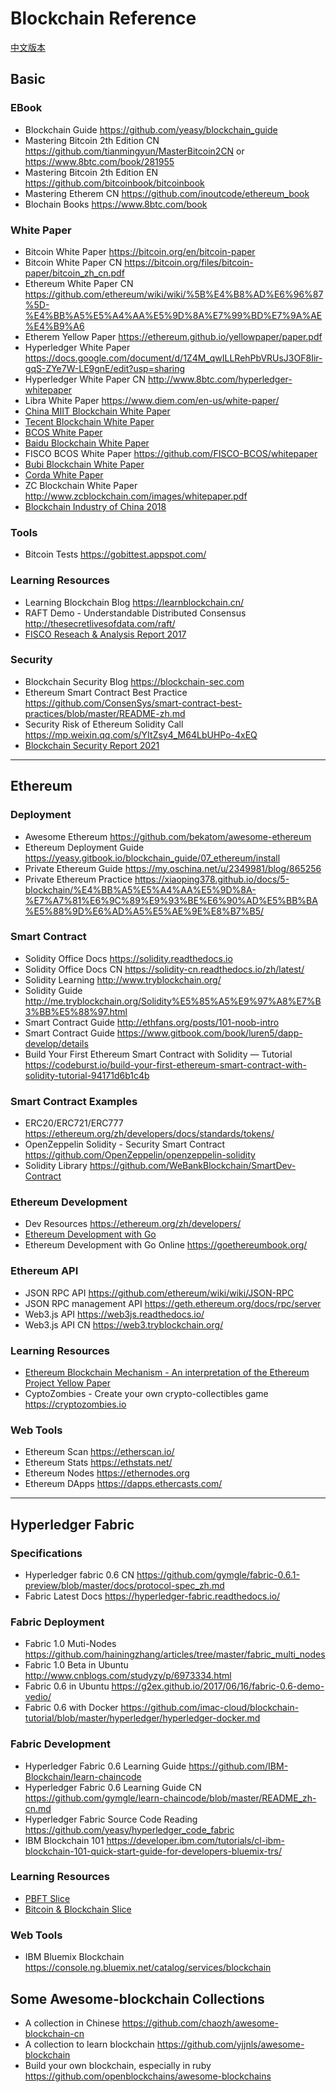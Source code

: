 # Blockchain Reference

[中文版本](README_zh.md)

## Basic

### EBook
* Blockchain Guide https://github.com/yeasy/blockchain_guide
* Mastering Bitcoin 2th Edition CN https://github.com/tianmingyun/MasterBitcoin2CN or https://www.8btc.com/book/281955
* Mastering Bitcoin 2th Edition EN https://github.com/bitcoinbook/bitcoinbook
* Mastering Etherem CN https://github.com/inoutcode/ethereum_book
* Blochain Books https://www.8btc.com/book

### White Paper
* Bitcoin White Paper https://bitcoin.org/en/bitcoin-paper
* Bitcoin White Paper CN https://bitcoin.org/files/bitcoin-paper/bitcoin_zh_cn.pdf
* Ethereum White Paper CN https://github.com/ethereum/wiki/wiki/%5B%E4%B8%AD%E6%96%87%5D-%E4%BB%A5%E5%A4%AA%E5%9D%8A%E7%99%BD%E7%9A%AE%E4%B9%A6
* Etherem Yellow Paper https://ethereum.github.io/yellowpaper/paper.pdf
* Hyperledger White Paper https://docs.google.com/document/d/1Z4M_qwILLRehPbVRUsJ3OF8Iir-gqS-ZYe7W-LE9gnE/edit?usp=sharing
* Hyperledger White Paper CN http://www.8btc.com/hyperledger-whitepaper
* Libra White Paper https://www.diem.com/en-us/white-paper/
* [China MIIT Blockchain White Paper](assets/中国区块链技术和应用发展白皮书（2016）.pdf)
* [Tecent Blockchain White Paper](assets/腾讯区块连方案白皮书（2017）.pdf)
* [BCOS White Paper](assets/BCOS_Whitepaper.pdf)
* [Baidu Blockchain White Paper](assets/百度区块链白皮书V1.0_201809.pdf)
* FISCO BCOS White Paper https://github.com/FISCO-BCOS/whitepaper
* [Bubi Blockchain White Paper](assets/布比区块链产品白皮书1.0（2016）.pdf)
* [Corda White Paper](assets/Corda技术白皮书（2016）.pdf)
* ZC Blockchain White Paper http://www.zcblockchain.com/images/whitepaper.pdf
* [Blockchain Industry of China 2018](assets/2018年中国区块链产业白皮书.pdf)

### Tools
* Bitcoin Tests https://gobittest.appspot.com/

### Learning Resources
* Learning Blockchain Blog https://learnblockchain.cn/
* RAFT Demo - Understandable Distributed Consensus http://thesecretlivesofdata.com/raft/
* [FISCO Reseach & Analysis Report 2017](assets/金链盟-区块链平台调研与分析（2017）.pdf)

### Security
* Blockchain Security Blog https://blockchain-sec.com
* Ethereum Smart Contract Best Practice https://github.com/ConsenSys/smart-contract-best-practices/blob/master/README-zh.md
* Security Risk of Ethereum Solidity Call https://mp.weixin.qq.com/s/YItZsy4_M64LbUHPo-4xEQ
* [Blockchain Security Report 2021](assets/区块链安全能力测评与分析报告（2021年）.pdf)

----------

## Ethereum

### Deployment
* Awesome Ethereum https://github.com/bekatom/awesome-ethereum
* Ethereum Deployment Guide https://yeasy.gitbook.io/blockchain_guide/07_ethereum/install
* Private Ethereum Guide https://my.oschina.net/u/2349981/blog/865256
* Private Ethereum Practice https://xiaoping378.github.io/docs/5-blockchain/%E4%BB%A5%E5%A4%AA%E5%9D%8A-%E7%A7%81%E6%9C%89%E9%93%BE%E6%90%AD%E5%BB%BA%E5%88%9D%E6%AD%A5%E5%AE%9E%E8%B7%B5/

### Smart Contract
* Solidity Office Docs https://solidity.readthedocs.io
* Solidity Office Docs CN https://solidity-cn.readthedocs.io/zh/latest/
* Solidity Learning http://www.tryblockchain.org/
* Solidity Guide http://me.tryblockchain.org/Solidity%E5%85%A5%E9%97%A8%E7%B3%BB%E5%88%97.html
* Smart Contract Guide http://ethfans.org/posts/101-noob-intro
* Smart Contract Guide https://www.gitbook.com/book/luren5/dapp-develop/details
* Build Your First Ethereum Smart Contract with Solidity — Tutorial https://codeburst.io/build-your-first-ethereum-smart-contract-with-solidity-tutorial-94171d6b1c4b

### Smart Contract Examples
* ERC20/ERC721/ERC777 https://ethereum.org/zh/developers/docs/standards/tokens/
* OpenZeppelin Solidity - Security Smart Contract https://github.com/OpenZeppelin/openzeppelin-solidity
* Solidity Library https://github.com/WeBankBlockchain/SmartDev-Contract

### Ethereum Development
* Dev Resources https://ethereum.org/zh/developers/
* [Ethereum Development with Go](assets/ethereum-development-with-go.pdf)
* Ethereum Development with Go Online https://goethereumbook.org/

### Ethereum API
* JSON RPC API https://github.com/ethereum/wiki/wiki/JSON-RPC
* JSON RPC management API https://geth.ethereum.org/docs/rpc/server
* Web3.js API https://web3js.readthedocs.io/
* Web3.js API CN https://web3.tryblockchain.org/

### Learning Resources
* [Ethereum Blockchain Mechanism - An interpretation of the Ethereum Project Yellow Paper](assets/Ethereum%20Blockchain%20Mechanism%20-%20An%20interpretation%20of%20the%20Ethereum%20Project%20Yellow%20Paper.jpg)
* CyptoZombies - Create your own crypto-collectibles game https://cryptozombies.io

### Web Tools
* Ethereum Scan https://etherscan.io/
* Ethereum Stats https://ethstats.net/
* Ethereum Nodes https://ethernodes.org
* Ethereum DApps https://dapps.ethercasts.com/

----------

## Hyperledger Fabric

### Specifications
* Hyperledger fabric 0.6 CN https://github.com/gymgle/fabric-0.6.1-preview/blob/master/docs/protocol-spec_zh.md
* Fabric Latest Docs https://hyperledger-fabric.readthedocs.io/

### Fabric Deployment
* Fabric 1.0 Muti-Nodes https://github.com/hainingzhang/articles/tree/master/fabric_multi_nodes
* Fabric 1.0 Beta in Ubuntu http://www.cnblogs.com/studyzy/p/6973334.html
* Fabric 0.6 in Ubuntu https://g2ex.github.io/2017/06/16/fabric-0.6-demo-vedio/
* Fabric 0.6 with Docker https://github.com/imac-cloud/blockchain-tutorial/blob/master/hyperledger/hyperledger-docker.md

### Fabric Development
* Hyperledger Fabric 0.6 Learning Guide https://github.com/IBM-Blockchain/learn-chaincode
* Hyperledger Fabric 0.6 Learning Guide CN https://github.com/gymgle/learn-chaincode/blob/master/README_zh-cn.md
* Hyperledger Fabric Source Code Reading https://github.com/yeasy/hyperledger_code_fabric
* IBM Blockchain 101 https://developer.ibm.com/tutorials/cl-ibm-blockchain-101-quick-start-guide-for-developers-bluemix-trs/

### Learning Resources
* [PBFT Slice](assets/PBFT.pdf)
* [Bitcoin & Blockchain Slice](assets/比特币与区块链技术分享_201707.pdf)

### Web Tools
* IBM Bluemix Blockchain https://console.ng.bluemix.net/catalog/services/blockchain

## Some Awesome-blockchain Collections
* A collection in Chinese https://github.com/chaozh/awesome-blockchain-cn
* A collection to learn blockchain https://github.com/yjjnls/awesome-blockchain
* Build your own blockchain, especially in ruby https://github.com/openblockchains/awesome-blockchains
